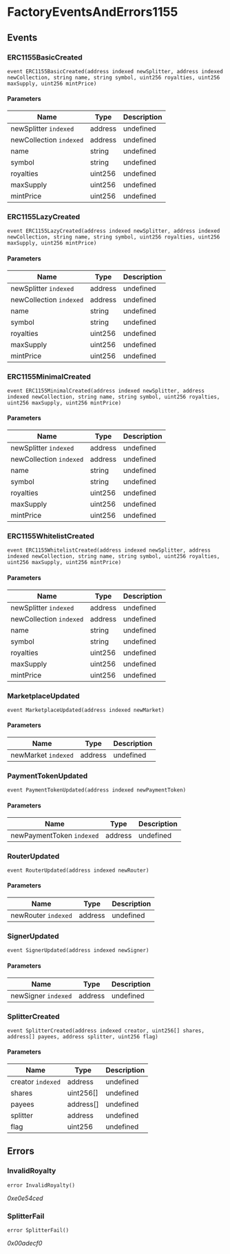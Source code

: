 # FactoryEventsAndErrors1155

## Events

### ERC1155BasicCreated

```solidity
event ERC1155BasicCreated(address indexed newSplitter, address indexed newCollection, string name, string symbol, uint256 royalties, uint256 maxSupply, uint256 mintPrice)
```

#### Parameters

| Name                    | Type    | Description |
| ----------------------- | ------- | ----------- |
| newSplitter `indexed`   | address | undefined   |
| newCollection `indexed` | address | undefined   |
| name                    | string  | undefined   |
| symbol                  | string  | undefined   |
| royalties               | uint256 | undefined   |
| maxSupply               | uint256 | undefined   |
| mintPrice               | uint256 | undefined   |

### ERC1155LazyCreated

```solidity
event ERC1155LazyCreated(address indexed newSplitter, address indexed newCollection, string name, string symbol, uint256 royalties, uint256 maxSupply, uint256 mintPrice)
```

#### Parameters

| Name                    | Type    | Description |
| ----------------------- | ------- | ----------- |
| newSplitter `indexed`   | address | undefined   |
| newCollection `indexed` | address | undefined   |
| name                    | string  | undefined   |
| symbol                  | string  | undefined   |
| royalties               | uint256 | undefined   |
| maxSupply               | uint256 | undefined   |
| mintPrice               | uint256 | undefined   |

### ERC1155MinimalCreated

```solidity
event ERC1155MinimalCreated(address indexed newSplitter, address indexed newCollection, string name, string symbol, uint256 royalties, uint256 maxSupply, uint256 mintPrice)
```

#### Parameters

| Name                    | Type    | Description |
| ----------------------- | ------- | ----------- |
| newSplitter `indexed`   | address | undefined   |
| newCollection `indexed` | address | undefined   |
| name                    | string  | undefined   |
| symbol                  | string  | undefined   |
| royalties               | uint256 | undefined   |
| maxSupply               | uint256 | undefined   |
| mintPrice               | uint256 | undefined   |

### ERC1155WhitelistCreated

```solidity
event ERC1155WhitelistCreated(address indexed newSplitter, address indexed newCollection, string name, string symbol, uint256 royalties, uint256 maxSupply, uint256 mintPrice)
```

#### Parameters

| Name                    | Type    | Description |
| ----------------------- | ------- | ----------- |
| newSplitter `indexed`   | address | undefined   |
| newCollection `indexed` | address | undefined   |
| name                    | string  | undefined   |
| symbol                  | string  | undefined   |
| royalties               | uint256 | undefined   |
| maxSupply               | uint256 | undefined   |
| mintPrice               | uint256 | undefined   |

### MarketplaceUpdated

```solidity
event MarketplaceUpdated(address indexed newMarket)
```

#### Parameters

| Name                | Type    | Description |
| ------------------- | ------- | ----------- |
| newMarket `indexed` | address | undefined   |

### PaymentTokenUpdated

```solidity
event PaymentTokenUpdated(address indexed newPaymentToken)
```

#### Parameters

| Name                      | Type    | Description |
| ------------------------- | ------- | ----------- |
| newPaymentToken `indexed` | address | undefined   |

### RouterUpdated

```solidity
event RouterUpdated(address indexed newRouter)
```

#### Parameters

| Name                | Type    | Description |
| ------------------- | ------- | ----------- |
| newRouter `indexed` | address | undefined   |

### SignerUpdated

```solidity
event SignerUpdated(address indexed newSigner)
```

#### Parameters

| Name                | Type    | Description |
| ------------------- | ------- | ----------- |
| newSigner `indexed` | address | undefined   |

### SplitterCreated

```solidity
event SplitterCreated(address indexed creator, uint256[] shares, address[] payees, address splitter, uint256 flag)
```

#### Parameters

| Name              | Type      | Description |
| ----------------- | --------- | ----------- |
| creator `indexed` | address   | undefined   |
| shares            | uint256[] | undefined   |
| payees            | address[] | undefined   |
| splitter          | address   | undefined   |
| flag              | uint256   | undefined   |

## Errors

### InvalidRoyalty

```solidity
error InvalidRoyalty()
```

_0xe0e54ced_

### SplitterFail

```solidity
error SplitterFail()
```

_0x00adecf0_
